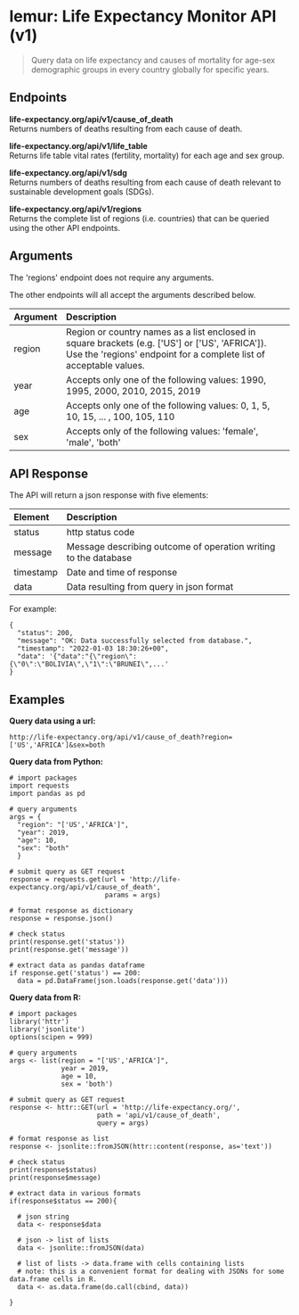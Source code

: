 # lemur: Life Expectancy Monitor API (v1)

> Query data on life expectancy and causes of mortality for age-sex demographic groups in every country globally for specific years. 

## Endpoints

**life-expectancy.org/api/v1/cause_of_death**  
Returns numbers of deaths resulting from each cause of death.

**life-expectancy.org/api/v1/life_table**  
Returns life table vital rates (fertility, mortality) for each age and sex group.

**life-expectancy.org/api/v1/sdg**  
Returns numbers of deaths resulting from each cause of death relevant to sustainable development goals (SDGs).

**life-expectancy.org/api/v1/regions**  
Returns the complete list of regions (i.e. countries) that can be queried using the other API endpoints.


## Arguments

The 'regions' endpoint does not require any arguments.  

The other endpoints will all accept the arguments described below.  

Argument | Description
|:-- |:-----------
region | Region or country names as a list enclosed in square brackets (e.g. ['US'] or ['US', 'AFRICA']). Use the 'regions' endpoint for a complete list of acceptable values.
year | Accepts only one of the following values: 1990, 1995, 2000, 2010, 2015, 2019
age | Accepts only one of the following values: 0, 1, 5, 10, 15, ... , 100, 105, 110
sex | Accepts only of the following values: 'female', 'male', 'both'

## API Response
The API will return a json response with five elements:

Element | Description 
|:-- |:----------- 
status | http status code
message | Message describing outcome of operation writing to the database
timestamp | Date and time of response
data | Data resulting from query in json format

For example:
```{python}
{
  "status": 200,
  "message": "OK: Data successfully selected from database.",
  "timestamp": "2022-01-03 18:30:26+00",
  "data": '{"data":"{\"region\":{\"0\":\"BOLIVIA\",\"1\":\"BRUNEI\",...'
}
```


## Examples

**Query data using a url:**  
```{python}
http://life-expectancy.org/api/v1/cause_of_death?region=['US','AFRICA']&sex=both
```

**Query data from Python:**
```{python}
# import packages
import requests
import pandas as pd

# query arguments
args = {
  "region": "['US','AFRICA']",
  "year": 2019,
  "age": 10,
  "sex": "both"
  }

# submit query as GET request
response = requests.get(url = 'http://life-expectancy.org/api/v1/cause_of_death', 
                        params = args)

# format response as dictionary
response = response.json()

# check status
print(response.get('status'))
print(response.get('message'))

# extract data as pandas dataframe
if response.get('status') == 200:
  data = pd.DataFrame(json.loads(response.get('data')))
```

**Query data from R:**
```{r}
# import packages
library('httr')
library('jsonlite')
options(scipen = 999)

# query arguments
args <- list(region = "['US','AFRICA']",
             year = 2019,
             age = 10,
             sex = 'both')

# submit query as GET request
response <- httr::GET(url = 'http://life-expectancy.org/', 
                      path = 'api/v1/cause_of_death',
                      query = args)

# format response as list
response <- jsonlite::fromJSON(httr::content(response, as='text'))

# check status
print(response$status)
print(response$message)

# extract data in various formats
if(response$status == 200){
  
  # json string
  data <- response$data
  
  # json -> list of lists
  data <- jsonlite::fromJSON(data)
  
  # list of lists -> data.frame with cells containing lists
  # note: this is a convenient format for dealing with JSONs for some data.frame cells in R.
  data <- as.data.frame(do.call(cbind, data))
  
}
```





